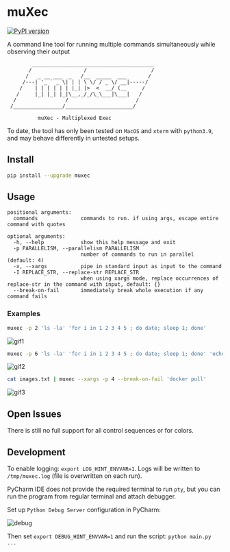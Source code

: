 # muXec

[![PyPI version](https://badge.fury.io/py/muxec.svg)](https://badge.fury.io/py/muxec)

A command line tool for running multiple commands simultaneously while observing their output

```
        ________________________________________
       /                 /                     /
      /   _ __ ___  _   /__  _____  ___       /
     /---| '_ ` _ \| | | \ \/ / _ \/ __|-----/
    /    | | | | | | |_| |>  <  __/ (__     /
   /     |_| |_| |_|\__,_/_/\_\___|\___|   /
  /                /                      /
 /________________/______________________/

          muXec - Multiplexed Exec
```

To date, the tool has only been tested on `MacOS` and `xterm` with `python3.9`, and may behave differently in untested setups.

## Install

```bash
pip install --upgrade muxec
```

## Usage

```
positional arguments:
  commands              commands to run. if using args, escape entire command with quotes

optional arguments:
  -h, --help            show this help message and exit
  -p PARALLELISM, --parallelism PARALLELISM
                        number of commands to run in parallel (default: 4)
  -x, --xargs           pipe in standard input as input to the command
  -I REPLACE_STR, --replace-str REPLACE_STR
                        when using xargs mode, replace occurrences of replace-str in the command with input, default: {}
  --break-on-fail       immediately break whole execution if any command fails
```

### Examples

```bash
muxec -p 2 'ls -la' 'for i in 1 2 3 4 5 ; do date; sleep 1; done'
```

![gif1](https://i.imgur.com/igo3q6S.gif)

```bash
muxec -p 6 'ls -la' 'for i in 1 2 3 4 5 ; do date; sleep 1; done' 'echo echo' 'sleep 3 ; echo exiting ; exit 1' 'python --version' 'df -h'
```

![gif2](https://i.imgur.com/SDAMLNw.gif)

```bash
cat images.txt | muxec --xargs -p 4 --break-on-fail 'docker pull'
```

![gif3](https://i.imgur.com/PdfOnDp.gif)

## Open Issues

There is still no full support for all control sequences or for colors.

## Development

To enable logging: `export LOG_HINT_ENVVAR=1`. Logs will be written to `/tmp/muxec.log` (file is overwritten on each run).

PyCharm IDE does not provide the required terminal to run `pty`, but you can run the program from regular terminal and attach debugger.

Set up `Python Debug Server` configuration in PyCharm:

![debug](https://i.imgur.com/qNuTNSB.png)

Then set `export DEBUG_HINT_ENVVAR=1` and run the script: `python main.py ...`
